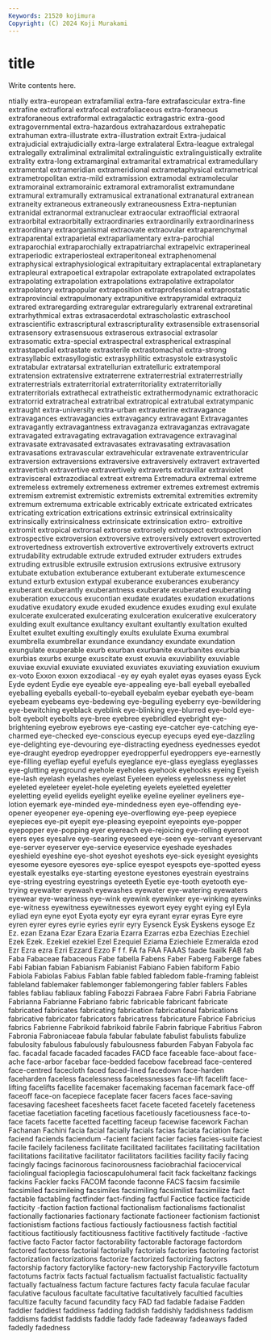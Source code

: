 ```yaml
---
Keywords: 21520 kojimura
Copyright: (C) 2024 Koji Murakami
---
```


# title

Write contents here.



ntially extra-european
extrafamilial extra-fare extrafascicular extra-fine extrafine extrafloral extrafocal extrafoliaceous extra-foraneous extraforaneous
extraformal extragalactic extragastric extra-good extragovernmental extra-hazardous extrahazardous extrahepatic extrahuman extra-illustrate
extra-illustration extrait Extra-judaical extrajudicial extrajudicially extra-large extralateral Extra-league extralegal extralegally
extraliminal extralimital extralinguistic extralinguistically extralite extrality extra-long extramarginal extramarital extramatrical
extramedullary extramental extrameridian extrameridional extrametaphysical extrametrical extrametropolitan extra-mild extramission extramodal
extramolecular extramorainal extramorainic extramoral extramoralist extramundane extramural extramurally extramusical extranational
extranatural extranean extraneity extraneous extraneously extraneousness Extra-neptunian extranidal extranormal extranuclear
extraocular extraofficial extraoral extraorbital extraorbitally extraordinaries extraordinarily extraordinariness extraordinary extraorganismal
extraovate extraovular extraparenchymal extraparental extraparietal extraparliamentary extra-parochial extraparochial extraparochially extrapatriarchal
extrapelvic extraperineal extraperiodic extraperiosteal extraperitoneal extraphenomenal extraphysical extraphysiological extrapituitary extraplacental
extraplanetary extrapleural extrapoetical extrapolar extrapolate extrapolated extrapolates extrapolating extrapolation extrapolations
extrapolative extrapolator extrapolatory extrapopular extraposition extraprofessional extraprostatic extraprovincial extrapulmonary extrapunitive
extrapyramidal extraquiz extrared extraregarding extraregular extraregularly extrarenal extraretinal extrarhythmical extras
extrasacerdotal extrascholastic extraschool extrascientific extrascriptural extrascripturality extrasensible extrasensorial extrasensory extrasensuous
extraserous extrasocial extrasolar extrasomatic extra-special extraspectral extraspherical extraspinal extrastapedial extrastate
extrasterile extrastomachal extra-strong extrasyllabic extrasyllogistic extrasyphilitic extrasystole extrasystolic extratabular extratarsal
extratellurian extratelluric extratemporal extratension extratensive extraterrene extraterrestrial extraterrestrially extraterrestrials extraterritorial
extraterritoriality extraterritorially extraterritorials extrathecal extratheistic extrathermodynamic extrathoracic extratorrid extratracheal extratribal
extratropical extratubal extratympanic extraught extra-university extra-urban extrauterine extravagance extravagances extravagancies
extravagancy extravagant Extravagantes extravagantly extravagantness extravaganza extravaganzas extravagate extravagated extravagating
extravagation extravagence extravaginal extravasate extravasated extravasates extravasating extravasation extravasations extravascular
extravehicular extravenate extraventricular extraversion extraversions extraversive extraversively extravert extraverted extravertish
extravertive extravertively extraverts extravillar extraviolet extravisceral extrazodiacal extreat extrema Extremadura
extremal extreme extremeless extremely extremeness extremer extremes extremest extremis extremism
extremist extremistic extremists extremital extremities extremity extremum extremuma extricable extricably
extricate extricated extricates extricating extrication extrications extrinsic extrinsical extrinsicality extrinsically
extrinsicalness extrinsicate extrinsication extro- extroitive extromit extropical extrorsal extrorse extrorsely
extrospect extrospection extrospective extroversion extroversive extroversively extrovert extroverted extrovertedness extrovertish
extrovertive extrovertively extroverts extruct extrudability extrudable extrude extruded extruder extruders
extrudes extruding extrusible extrusile extrusion extrusions extrusive extrusory extubate extubation
extuberance extuberant extuberate extumescence extund exturb extusion extypal exuberance exuberances
exuberancy exuberant exuberantly exuberantness exuberate exuberated exuberating exuberation exuccous exucontian
exudate exudates exudation exudations exudative exudatory exude exuded exudence exudes
exuding exul exulate exulcerate exulcerated exulcerating exulceration exulcerative exulceratory exulding
exult exultance exultancy exultant exultantly exultation exulted Exultet exultet exulting
exultingly exults exululate Exuma exumbral exumbrella exumbrellar exundance exundancy exundate
exundation exungulate exuperable exurb exurban exurbanite exurbanites exurbia exurbias exurbs
exurge exuscitate exust exuvia exuviability exuviable exuviae exuvial exuviate exuviated
exuviates exuviating exuviation exuvium ex-voto Exxon exxon exzodiacal -ey ey
eyah eyalet eyas eyases eyass Eyck Eyde eydent Eydie eye
eyeable eye-appealing eye-ball eyeball eyeballed eyeballing eyeballs eyeball-to-eyeball eyebalm eyebar
eyebath eye-beam eyebeam eyebeams eye-bedewing eye-beguiling eyeberry eye-bewildering eye-bewitching eyeblack
eyeblink eye-blinking eye-blurred eye-bold eye-bolt eyebolt eyebolts eye-bree eyebree eyebridled
eyebright eye-brightening eyebrow eyebrows eye-casting eye-catcher eye-catching eye-charmed eye-checked eye-conscious
eyecup eyecups eyed eye-dazzling eye-delighting eye-devouring eye-distracting eyedness eyednesses eyedot
eye-draught eyedrop eyedropper eyedropperful eyedroppers eye-earnestly eye-filling eyeflap eyeful eyefuls
eyeglance eye-glass eyeglass eyeglasses eye-glutting eyeground eyehole eyeholes eyehook eyehooks
eyeing Eyeish eye-lash eyelash eyelashes eyelast Eyeleen eyeless eyelessness eyelet
eyeleted eyeleteer eyelet-hole eyeleting eyelets eyeletted eyeletter eyeletting eyelid eyelids
eyelight eyelike eyeline eyeliner eyeliners eye-lotion eyemark eye-minded eye-mindedness eyen
eye-offending eye-opener eyeopener eye-opening eye-overflowing eye-peep eyepiece eyepieces eye-pit eyepit
eye-pleasing eyepoint eyepoints eye-popper eyepopper eye-popping eyer eyereach eye-rejoicing eye-rolling
eyeroot eyers eyes eyesalve eye-searing eyeseed eye-seen eye-servant eyeservant eye-server
eyeserver eye-service eyeservice eyeshade eyeshades eyeshield eyeshine eye-shot eyeshot eyeshots
eye-sick eyesight eyesights eyesome eyesore eyesores eye-splice eyespot eyespots eye-spotted
eyess eyestalk eyestalks eye-starting eyestone eyestones eyestrain eyestrains eye-string eyestring
eyestrings eyeteeth Eyetie eye-tooth eyetooth eye-trying eyewaiter eyewash eyewashes eyewater
eye-watering eyewaters eyewear eye-weariness eye-wink eyewink eyewinker eye-winking eyewinks eye-witness
eyewitness eyewitnesses eyewort eyey eyght eying eyl Eyla eyliad eyn
eyne eyot Eyota eyoty eyr eyra eyrant eyrar eyras Eyre
eyre eyren eyrer eyres eyrie eyries eyrir eyry Eysenck Eysk
Eyskens eysoge Ez Ez. ezan Ezana Ezar Ezara Ezaria Ezarra
Ezarras ezba Ezechias Ezechiel Ezek Ezek. Ezekiel ezekiel Ezel Ezequiel
Eziama Eziechiele Ezmeralda ezod Ezr Ezra ezra Ezri Ezzard Ezzo
F f f. FA fa FAA FAAAS faade faailk FAB
fab Faba Fabaceae fabaceous Fabe fabella Fabens Faber Faberg Faberge
fabes Fabi Fabian fabian Fabianism Fabianist Fabiano Fabien fabiform Fabio
Fabiola Fabiolas Fabius Fablan fable fabled fabledom fable-framing fableist fableland
fablemaker fablemonger fablemongering fabler fablers Fables fables fabliau fabliaux fabling
Fabozzi Fabraea Fabre Fabri Fabria Fabriane Fabrianna Fabrianne Fabriano fabric
fabricable fabricant fabricate fabricated fabricates fabricating fabrication fabricational fabrications fabricative
fabricator fabricators fabricatress fabricature Fabrice Fabricius fabrics Fabrienne Fabrikoid fabrikoid
fabrile Fabrin fabrique Fabritius Fabron Fabronia Fabroniaceae fabula fabular fabulate
fabulist fabulists fabulize fabulosity fabulous fabulously fabulousness faburden Fabyan Fabyola
fac fac. facadal facade facaded facades FACD face faceable face-about
face-ache face-arbor facebar face-bedded facebow facebread face-centered face-centred facecloth faced
faced-lined facedown face-harden faceharden faceless facelessness facelessnesses face-lift facelift face-lifting
facelifts facellite facemaker facemaking faceman facemark face-off faceoff face-on facepiece
faceplate facer facers faces face-saving facesaving facesheet facesheets facet facete
faceted facetely faceteness facetiae facetiation faceting facetious facetiously facetiousness face-to-face
facets facette facetted facetting faceup facewise facework Fachan Fachanan Fachini
facia facial facially facials facias faciata faciation facie faciend faciends
faciendum -facient facient facier facies facies-suite faciest facile facilely facileness
facilitate facilitated facilitates facilitating facilitation facilitations facilitative facilitator facilitators facilities
facility facily facing facingly facings facinorous facinorousness faciobrachial faciocervical faciolingual
facioplegia facioscapulohumeral facit fack fackeltanz fackings fackins Fackler facks FACOM
faconde faconne FACS facsim facsimile facsimiled facsimileing facsimiles facsimiling facsimilist
facsimilize fact factable factabling factfinder fact-finding factful Factice factice facticide
facticity -faction faction factional factionalism factionalisms factionalist factionally factionaries factionary
factionate factioneer factionism factionist factionistism factions factious factiously factiousness factish
factitial factitious factitiously factitiousness factitive factitively factitude -factive factive facto
Factor factor factorability factorable factorage factordom factored factoress factorial factorially
factorials factories factoring factorist factorization factorizations factorize factorized factorizing factors
factorship factory factorylike factory-new factoryship Factoryville factotum factotums factrix facts
factual factualism factualist factualistic factuality factually factualness factum facture factures
facty facula faculae facular faculative faculous facultate facultative facultatively facultied
faculties facultize faculty facund facundity facy FAD fad fadable fadaise
Fadden faddier faddiest faddiness fadding faddish faddishly faddishness faddism faddisms
faddist faddists faddle faddy fade fadeaway fadeaways faded fadedly fadedness
